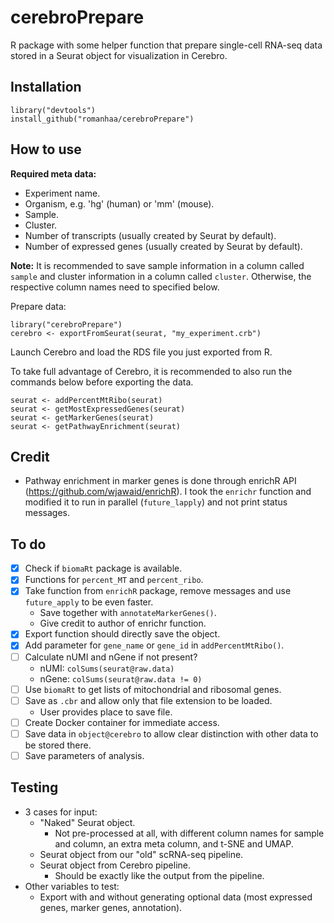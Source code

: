 # cerebroPrepare

R package with some helper function that prepare single-cell RNA-seq data stored in a Seurat object for visualization in Cerebro.

## Installation

```
library("devtools")
install_github("romanhaa/cerebroPrepare")
```

## How to use

**Required meta data:**

* Experiment name.
* Organism, e.g. 'hg' (human) or 'mm' (mouse).
* Sample.
* Cluster.
* Number of transcripts (usually created by Seurat by default).
* Number of expressed genes (usually created by Seurat by default).

**Note:** It is recommended to save sample information in a column called `sample` and cluster information in a column called `cluster`. Otherwise, the respective column names need to specified below.

Prepare data:

```
library("cerebroPrepare")
cerebro <- exportFromSeurat(seurat, "my_experiment.crb")
```

Launch Cerebro and load the RDS file you just exported from R.

To take full advantage of Cerebro, it is recommended to also run the commands below before exporting the data.

```
seurat <- addPercentMtRibo(seurat)
seurat <- getMostExpressedGenes(seurat)
seurat <- getMarkerGenes(seurat)
seurat <- getPathwayEnrichment(seurat)
```

## Credit

* Pathway enrichment in marker genes is done through enrichR API (<https://github.com/wjawaid/enrichR>). I took the `enrichr` function and modified it to run in parallel (`future_lapply`) and not print status messages.

## To do

* [x] Check if `biomaRt` package is available.
* [x] Functions for `percent_MT` and `percent_ribo`.
* [x] Take function from `enrichR` package, remove messages and use `future_apply` to be even faster.
  * Save together with `annotateMarkerGenes()`.
  * Give credit to author of enrichr function.
* [x] Export function should directly save the object.
* [x] Add parameter for `gene_name` or `gene_id` in `addPercentMtRibo()`.
* [ ] Calculate nUMI and nGene if not present?
  * nUMI: `colSums(seurat@raw.data)`
  * nGene: `colSums(seurat@raw.data != 0)`
* [ ] Use `biomaRt` to get lists of mitochondrial and ribosomal genes.
* [ ] Save as `.cbr` and allow only that file extension to be loaded.
  * User provides place to save file.
* [ ] Create Docker container for immediate access.
* [ ] Save data in `object@cerebro` to allow clear distinction with other data to be stored there.
* [ ] Save parameters of analysis.

## Testing

* 3 cases for input:
  * "Naked" Seurat object.
    * Not pre-processed at all, with different column names for sample and column, an extra meta column, and t-SNE and UMAP.
  * Seurat object from our "old" scRNA-seq pipeline.
  * Seurat object from Cerebro pipeline.
    * Should be exactly like the output from the pipeline.
* Other variables to test:
  * Export with and without generating optional data (most expressed genes, marker genes, annotation).
